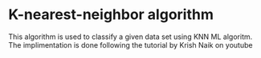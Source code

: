 # K-nearest-neighbor algorithm 

This algorithm is used to classify a given data set using KNN ML algoritm. The implimentation is done following the tutorial by Krish Naik on youtube
